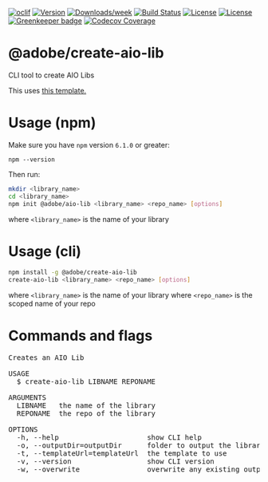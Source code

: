 <!--
Copyright 2019 Adobe. All rights reserved.
This file is licensed to you under the Apache License, Version 2.0 (the "License");
you may not use this file except in compliance with the License. You may obtain a copy
of the License at http://www.apache.org/licenses/LICENSE-2.0
Unless required by applicable law or agreed to in writing, software distributed under
the License is distributed on an "AS IS" BASIS, WITHOUT WARRANTIES OR REPRESENTATIONS
OF ANY KIND, either express or implied. See the License for the specific language
governing permissions and limitations under the License.
-->

[![oclif](https://img.shields.io/badge/cli-oclif-brightgreen.svg)](https://oclif.io)
[![Version](https://img.shields.io/npm/v/@adobe/create-aio-lib.svg)](https://npmjs.org/package/@adobe/create-aio-lib)
[![Downloads/week](https://img.shields.io/npm/dw/@adobe/create-aio-lib.svg)](https://npmjs.org/package/@adobe/create-aio-lib)
[![Build Status](https://travis-ci.com/adobe/create-aio-lib.svg?branch=master)](https://travis-ci.com/adobe/create-aio-lib)
[![License](https://img.shields.io/npm/l/@adobe/create-aio-lib.svg)](https://github.com/adobe/create-aio-lib/blob/master/package.json)
[![License](https://img.shields.io/badge/License-Apache%202.0-blue.svg)](https://opensource.org/licenses/Apache-2.0) [![Greenkeeper badge](https://badges.greenkeeper.io/adobe/create-aio-lib.svg)](https://greenkeeper.io/)
[![Codecov Coverage](https://img.shields.io/codecov/c/github/adobe/create-aio-lib/master.svg?style=flat-square)](https://codecov.io/gh/adobe/create-aio-lib/)

@adobe/create-aio-lib
=====================

CLI tool to create AIO Libs

This uses [this template.](https://github.com/adobe/aio-lib-template)

# Usage (npm)

Make sure you have `npm` version `6.1.0` or greater:

`npm --version`

Then run:
```bash
mkdir <library_name>
cd <library_name>
npm init @adobe/aio-lib <library_name> <repo_name> [options]
```
where `<library_name>` is the name of your library

# Usage (cli)

```bash
npm install -g @adobe/create-aio-lib
create-aio-lib <library_name> <repo_name> [options]
```
where `<library_name>` is the name of your library
where `<repo_name>` is the scoped name of your repo

# Commands and flags
<pre>
Creates an AIO Lib

USAGE
  $ create-aio-lib LIBNAME REPONAME

ARGUMENTS
  LIBNAME   the name of the library
  REPONAME  the repo of the library

OPTIONS
  -h, --help                     show CLI help
  -o, --outputDir=outputDir      folder to output the library in (defaults to the current working folder)
  -t, --templateUrl=templateUrl  the template to use
  -v, --version                  show CLI version
  -w, --overwrite                overwrite any existing output folder
  </pre>
